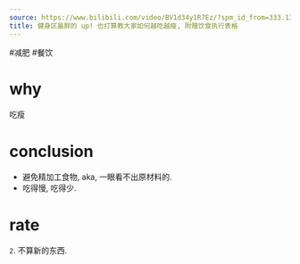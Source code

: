 ```yaml
---
source: https://www.bilibili.com/video/BV1d34y1R7Ez/?spm_id_from=333.1387.upload.video_card.click&vd_source=549bde2564979641a5f0adbcfa529b0a
title: 健身区最胖的 up! 也打算教大家如何越吃越瘦, 附赠饮食执行表格
---
```


#减肥 #餐饮
# why
吃瘦

# conclusion
- 避免精加工食物, aka, 一眼看不出原材料的.
- 吃得慢, 吃得少.


# rate
`2`. 不算新的东西.
